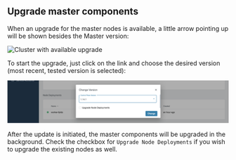 ## Upgrade master components

When an upgrade for the master nodes is available, a little arrow pointing up will be shown besides the Master version:

![Cluster with available upgrade](04-upgrade-cluster-arrow.png)

To start the upgrade, just click on the link and choose the desired version (most recent, tested version is selected):

![Dialog to choose upgrade version](04-upgrade-cluster-select-version.png)

After the update is initiated, the master components will be upgraded in the background. Check the checkbox for `Upgrade Node Deployments` if you wish to upgrade the existing nodes as well.

